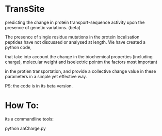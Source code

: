 # TransSite
predicting the change in protein transport-sequence activity upon the presence of genetic variations. (beta)

The presence of single residue mutations in the protein localisation peptides have not discussed or analysed at length. We have created a python code, 

that take into account the change in the biochemical properties (including charge), molecular weight and isoelectric pointm the factors most important

in the protien transportation, and provide a collective change value in these parameters in a simple yet effective way. 

PS: the code is in its beta version.

# How To:

its a commandline tools:

python aaCharge.py <peptide sequence>
